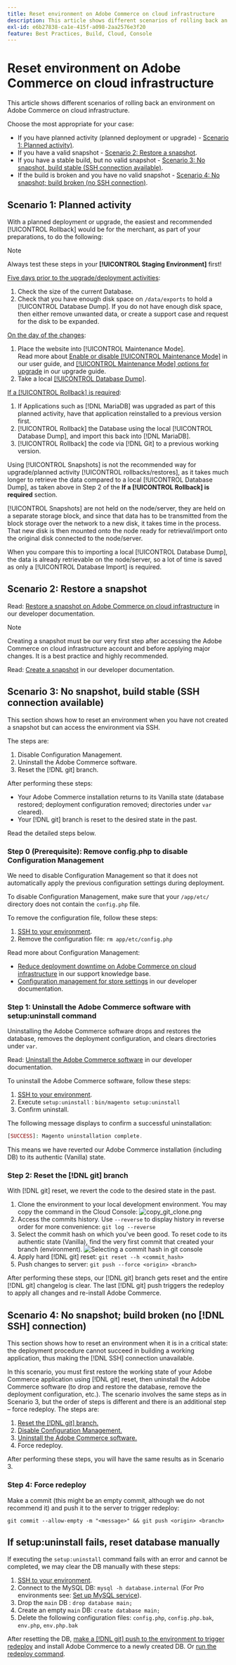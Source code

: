 ```yaml
---
title: Reset environment on Adobe Commerce on cloud infrastructure
description: This article shows different scenarios of rolling back an environment on Adobe Commerce on cloud infrastructure.
exl-id: e6b27838-ca1e-415f-a098-2aa2576e3f20
feature: Best Practices, Build, Cloud, Console
---
```

# Reset environment on Adobe Commerce on cloud infrastructure

This article shows different scenarios of rolling back an environment on Adobe Commerce on cloud infrastructure.

Choose the most appropriate for your case:

* If you have planned activity (planned deployment or upgrade) - [Scenario 1: Planned activity)](#scen1).
* If you have a valid snapshot - [Scenario 2: Restore a snapshot](#scen2).
* If you have a stable build, but no valid snapshot - [Scenario 3: No snapshot, build stable (SSH connection available)](#scen3).
* If the build is broken and you have no valid snapshot - [Scenario 4: No snapshot; build broken (no SSH connection)](#scen4).

## Scenario 1: Planned activity

With a planned deployment or upgrade, the easiest and recommended [!UICONTROL Rollback] would be for the merchant, as part of your preparations, to do the following:

>[!NOTE]
>
>Always test these steps in your **[!UICONTROL Staging Environment]** first!

<u>Five days prior to the upgrade/deployment activities</u>:

1. Check the size of the current Database.
1. Check that you have enough disk space on `/data/exports` to hold a [!UICONTROL Database Dump]. If you do not have enough disk space, then either remove unwanted data, or create a support case and request for the disk to be expanded.

<u>On the day of the changes</u>:

1. Place the website into [!UICONTROL Maintenance Mode].<br>
Read more about [Enable or disable [!UICONTROL Maintenance Mode]](https://experienceleague.adobe.com/docs/commerce-operations/installation-guide/tutorials/maintenance-mode.html) in our user guide, and [[!UICONTROL Maintenance Mode] options for upgrade](https://experienceleague.adobe.com/docs/commerce-operations/upgrade-guide/troubleshooting/maintenance-mode-options.html) in our upgrade guide.
1. Take a local [[!UICONTROL Database Dump]](https://experienceleague.adobe.com/docs/commerce-knowledge-base/kb/how-to/create-database-dump-on-cloud.html).

<u>If a [!UICONTROL Rollback] is required</u>:

1. If Applications such as [!DNL MariaDB] was upgraded as part of this planned activity, have that application reinstalled to a previous version first.
1. [!UICONTROL Rollback] the Database using the local [!UICONTROL Database Dump], and import this back into [!DNL MariaDB].
1. [!UICONTROL Rollback] the code via [!DNL Git] to a previous working version.

Using [!UICONTROL Snapshots] is not the recommended way for upgrade/planned activity [!UICONTROL rollbacks/restores], as it takes much longer to retrieve the data compared to a local [!UICONTROL Database Dump], as taken above in Step 2 of the **If a [!UICONTROL Rollback] is required** section.

[!UICONTROL Snapshots] are not held on the node/server, they are held on a separate storage block, and since that data has to be transmitted from the block storage over the network to a new disk, it takes time in the process. That new disk is then mounted onto the node ready for retrieval/import onto the original disk connected to the node/server.

When you compare this to importing a local [!UICONTROL Database Dump], the data is already retrievable on the node/server, so a lot of time is saved as only a [!UICONTROL Database Import] is required.

## Scenario 2: Restore a snapshot

Read: [Restore a snapshot on Adobe Commerce on cloud infrastructure](https://devdocs.magento.com/cloud/project/project-webint-snap.html#restore-snapshot) in our developer documentation.

>[!NOTE]
>
>Creating a snapshot must be our very first step after accessing the Adobe Commerce on cloud infrastructure account and before applying major changes. It is a best practice and highly recommended.

Read: [Create a snapshot](https://devdocs.magento.com/cloud/project/project-webint-snap.html#create-snapshot) in our developer documentation.

## Scenario 3: No snapshot, build stable (SSH connection available)

This section shows how to reset an environment when you have not created a snapshot but can access the environment via SSH.

The steps are:

1. Disable Configuration Management.
1. Uninstall the Adobe Commerce software.
1. Reset the [!DNL git] branch.

After performing these steps:

* Your Adobe Commerce installation returns to its Vanilla state (database restored; deployment configuration removed; directories under `var` cleared).
* Your [!DNL git] branch is reset to the desired state in the past.

Read the detailed steps below.

### Step 0 (Prerequisite): Remove config.php to disable Configuration Management

We need to disable Configuration Management so that it does not automatically apply the previous configuration settings during deployment.

To disable Configuration Management, make sure that your `/app/etc/` directory does not contain the `config.php` file.

To remove the configuration file, follow these steps:

1. [SSH to your environment](https://experienceleague.adobe.com/docs/commerce-cloud-service/user-guide/develop/secure-connections.html).
1. Remove the configuration file: `rm app/etc/config.php`

Read more about Configuration Management:

* [Reduce deployment downtime on Adobe Commerce on cloud infrastructure](/help/how-to/general/magento-cloud-reduce-deployment-downtime-with-configuration-management.md) in our support knowledge base.
* [Configuration management for store settings](https://experienceleague.adobe.com/docs/commerce-cloud-service/user-guide/configure-store/store-settings.html) in our developer documentation.

### Step 1: Uninstall the Adobe Commerce software with setup:uninstall command


Uninstalling the Adobe Commerce software drops and restores the database, removes the deployment configuration, and clears directories under `var`.

Read: [Uninstall the Adobe Commerce software](https://experienceleague.adobe.com/docs/commerce-operations/installation-guide/tutorials/uninstall.html) in our developer documentation.

To uninstall the Adobe Commerce software, follow these steps:

1. [SSH to your environment](https://experienceleague.adobe.com/docs/commerce-cloud-service/user-guide/develop/secure-connections.html).
1. Execute `setup:uninstall` : `bin/magento setup:uninstall`
1. Confirm uninstall.

The following message displays to confirm a successful uninstallation:

```php
[SUCCESS]: Magento uninstallation complete.
```

This means we have reverted our Adobe Commerce installation (including DB) to its authentic (Vanilla) state.

### Step 2: Reset the [!DNL git] branch

With [!DNL git] reset, we revert the code to the desired state in the past.

1. Clone the environment to your local development environment. You may copy the command in the Cloud Console:    ![copy_git_clone.png](assets/copy_git_clone.png)
1. Access the commits history. Use `--reverse` to display history in reverse order for more convenience: `git log --reverse`
1. Select the commit hash on which you've been good. To reset code to its authentic state (Vanilla), find the very first commit that created your branch (environment).
    ![Selecting a commit hash in git console](assets/select_commit_hash.png)
1. Apply hard [!DNL git] reset: `git reset --h <commit_hash>`
1. Push changes to server: `git push --force <origin> <branch>`

After performing these steps, our [!DNL git] branch gets reset and the entire [!DNL git] changelog is clear. The last [!DNL git] push triggers the redeploy to apply all changes and re-install Adobe Commerce.

## Scenario 4: No snapshot; build broken (no [!DNL SSH] connection)

This section shows how to reset an environment when it is in a critical state: the deployment procedure cannot succeed in building a working application, thus making the [!DNL SSH] connection unavailable.

In this scenario, you must first restore the working state of your Adobe Commerce application using [!DNL git] reset, then uninstall the Adobe Commerce software (to drop and restore the database, remove the deployment configuration, etc.). The scenario involves the same steps as in Scenario 3, but the order of steps is different and there is an additional step &ndash; force redeploy. The steps are:

1. [Reset the [!DNL git] branch.](/help/how-to/general/reset-environment-on-cloud.md#reset-git-branch)
1. [Disable Configuration Management.](/help/how-to/general/reset-environment-on-cloud.md#disable_config_management)
1. [Uninstall the Adobe Commerce software.](/help/how-to/general/reset-environment-on-cloud.md#setup-uninstall)
1. Force redeploy.

After performing these steps, you will have the same results as in Scenario 3.

### Step 4: Force redeploy

Make a commit (this might be an empty commit, although we do not recommend it) and push it to the server to trigger redeploy:

```git
git commit --allow-empty -m "<message>" && git push <origin> <branch>
```

## If setup:uninstall fails, reset database manually

If executing the `setup:uninstall` command fails with an error and cannot be completed, we may clear the DB manually with these steps:

1. [SSH to your environment](https://experienceleague.adobe.com/docs/commerce-cloud-service/user-guide/develop/secure-connections.html).
1. Connect to the MySQL DB: `mysql -h database.internal` (For Pro environments see: [Set up MySQL service](https://experienceleague.adobe.com/docs/commerce-cloud-service/user-guide/configure/service/mysql.html)).
1. Drop the `main` DB : `drop database main;`
1. Create an empty `main` DB: `create database main;`
1. Delete the following configuration files: `config.php`, `config.php.bak`, `env.php`, `env.php.bak`

After resetting the DB, [make a [!DNL git] push to the environment to trigger redeploy](https://experienceleague.adobe.com/docs/commerce-operations/configuration-guide/deployment/examples/example-using-cli.html) and install Adobe Commerce to a newly created DB. Or [run the redeploy command](https://experienceleague.adobe.com/docs/commerce-cloud-service/user-guide/dev-tools/cloud-cli.html#environment-commands).
